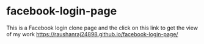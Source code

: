 # facebook-login-page
This is a Facebook login clone page
and the click on this link to get the view of my work https://raushanraj24898.github.io/facebook-login-page/
